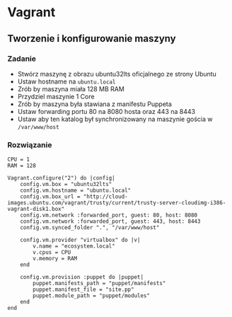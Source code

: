 # Vagrant

## Tworzenie i konfigurowanie maszyny

### Zadanie

- Stwórz maszynę z obrazu ubuntu32lts oficjalnego ze strony Ubuntu
- Ustaw hostname na `ubuntu.local`
- Zrób by maszyna miała 128 MB RAM
- Przydziel maszynie 1 Core
- Zrób by maszyna była stawiana z manifestu Puppeta
- Ustaw forwarding portu 80 na 8080 hosta oraz 443 na 8443
- Ustaw aby ten katalog był synchronizowany na maszynie gościa w `/var/www/host`

### Rozwiązanie

```Vagrantfile
CPU = 1
RAM = 128

Vagrant.configure("2") do |config|
	config.vm.box = "ubuntu32lts"
	config.vm.hostname = "ubuntu.local"
	config.vm.box_url = "http://cloud-images.ubuntu.com/vagrant/trusty/current/trusty-server-cloudimg-i386-vagrant-disk1.box"
	config.vm.network :forwarded_port, guest: 80, host: 8080
	config.vm.network :forwarded_port, guest: 443, host: 8443
	config.vm.synced_folder ".", "/var/www/host"

	config.vm.provider "virtualbox" do |v|
	    v.name = "ecosystem.local"
	    v.cpus = CPU
		v.memory = RAM
	end

	config.vm.provision :puppet do |puppet|
		puppet.manifests_path = "puppet/manifests"
		puppet.manifest_file = "site.pp"
		puppet.module_path = "puppet/modules"
	end
end
```
